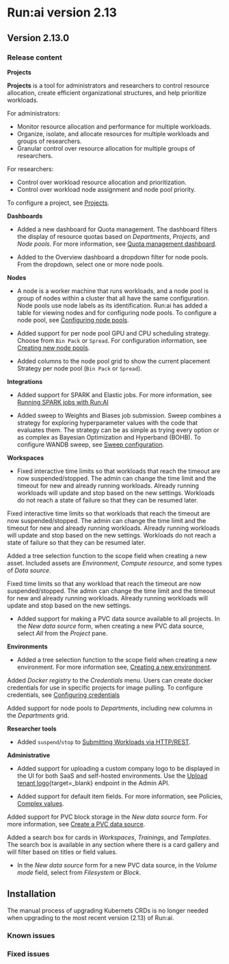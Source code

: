 # Run:ai version 2.13

## Version 2.13.0

### Release content

<!-- RUN-9024/9027 Ray Support - schedule and support of Ray Jobs -->

<!-- RUN-9312/9313 Projects V2 -->
**Projects**

**Projects** is a tool for administrators and researchers to control resource allocation, create efficient organizational structures, and help prioritize workloads.

For administrators:

* Monitor resource allocation and performance for multiple workloads.
* Organize, isolate, and allocate resources for multiple workloads and groups of researchers.
* Granular control over resource allocation for multiple groups of researchers.

For researchers:

* Control over workload resource allocation and prioritization.
* Control over workload node assignment and node pool priority.

To configure a project, see [Projects](../admin/admin-ui-setup/project-setup.md).

**Dashboards**
<!-- RUN9530/9577 New Dashboard for Quota management -->
* Added a new dashboard for Quota management. The dashboard filters the display of resource quotas based on *Departments*, *Projects*, and *Node pools*. For more information, see [Quota management dashboard](../admin/admin-ui-setup/dashboard-analysis.md#quota-management-dashboard).

* Added to the Overview dashboard a dropdown filter for node pools. From the dropdown, select one or more node pools.

<!-- RUN-9359/9360 Incorporating Node Pools in Workspaces -->
**Nodes**

* A node is a worker machine that runs workloads, and a node pool is group of nodes within a cluster that all have the same configuration. Node pools use node labels as its identification. Run:ai has added a table for viewing nodes and for configuring node pools. To configure a node pool, see [Configuring node pools](../Researcher/scheduling/using-node-pools.md#creating-new-node-pools).

<!-- RUN-9960/9961 Per node-pool GPU placement strategy -->
* Added support for per node pool GPU and CPU scheduling strategy. Choose from `Bin Pack` or `Spread`. For configuration information, see [Creating new node pools](../Researcher/scheduling/using-node-pools.md#creating-new-node-pools).

* Added columns to the node pool grid to show the current placement Strategy per node pool (`Bin Pack` or `Spread`).

**Integrations**
<!-- RUN-9651/9652 Schedule and support of Elastic Jobs (Spark) -->
* Added support for SPARK and Elastic jobs. For more information, see [Running SPARK jobs with Run:AI](../admin/integration/spark.md#)

<!-- RUN-8748/8958 RUN-9627/10483 WANDB-SWEEP & Run.ai integration / WANDB SWEEP Integration - phase 2 -->
* Added sweep to Weights and Biases job submission. Sweep combines a strategy for exploring hyperparameter values with the code that evaluates them. The strategy can be as simple as trying every option or as complex as Bayesian Optimization and Hyperband (BOHB). To configure WANDB sweep, see [Sweep configuration](../admin/integration/weights-and-biases.md#sweep-configuration).

**Workspaces**
<!-- RUN-9270/9274 - Interactive Time limit Fixes -->
* Fixed interactive time limits so that workloads that reach the timeout are now suspended/stopped. The admin can change the time limit and the timeout for new and already running workloads. Already running workloads will update and stop based on the new settings. Workloads do not reach a state of failure so that they can be resumed later.

Fixed interactive time limits so that workloads that reach the timeout are now suspended/stopped. The admin can change the time limit and the timeout for new and already running workloads. Already running workloads will update and stop based on the new settings. Workloads do not reach a state of failure so that they can be resumed later.

<!-- RUN-8862/9292 - Department as a workspace asset creation scope - phase 1 -->
Added a tree selection function to the scope field when creating a new asset.  Included assets are *Environment*, *Compute resource*,  and some types of *Data source*.


Fixed time limits so that any workload that reach the timeout are now suspended/stopped. The admin can change the time limit and the timeout for new and already running workloads. Already running workloads will update and stop based on the new settings.
<!-- RUN-8904/8960 - Cluster wide PVC in workspaces -->
* Added support for making a PVC data source available to all projects. In the *New data source* form, when creating a new PVC data source, select *All* from the *Project* pane.

**Environments**
<!-- RUN-8862/9292 - Department as a workspace asset creation scope - phase 1 -->
* Added a tree selection function to the scope field when creating a new environment. For more information see, [Creating a new environment](../Researcher/user-interface/workspaces/create/create-env.md#creating-a-new-environment).

<!-- RUN-9843/9852 - Allow researcher to create docker registry secrets -->
Added *Docker registry* to the *Credentials* menu. Users can create docker credentials for use in specific projects for image pulling. To configure credentials, see [Configuring credentials](../admin/admin-ui-setup/credentials-setup.md#configuring-credentials)

<!-- RUN-8453/8454/8927 Technical documentation of 'Projects new parameters and options' use existing namespace, status, and more  -->

<!-- RUN-10105/10106 Align Departments with Projects V2 -->
Added support for node pools to *Departments*, including new columns in the *Departments* grid.

**Researcher tools**
<!-- RUN-8631/8880 Researcher API for train jobs -->
* Added `suspend`/`stop` to [Submitting Workloads via HTTP/REST](../developer/cluster-api/submit-rest.md).

**Administrative**
<!-- RUN-7757/9296 Custom logo in UI -->
* Added support for uploading a custom company logo to be displayed in the UI for both SaaS and self-hosted environments. Use the  [Upload tenant logo](https://app.run.ai/api/docs#tag/Tenant/operation/upload_tenant_logo){target=_blank} endpoint in the Admin API.

<!-- RUN-10588/10590 Allow workload policy to prevent the use of a new pvc -->
* Added support for default item fields. For more information, see Policies, [Complex values](../admin/workloads/policies.md#complex-values).

<!-- RUN-9521/9522  Provide a description in CLI when command fails no need to document-->

<!-- RUN-9826/10186 Support PVC from block storage -->
Added support for PVC block storage in the *New data source* form. For more information, see [Create a PVC data source](../Researcher/user-interface/workspaces/create/create-ds.md#create-a-pvc-data-source).

<!-- RUN-9364/10850 Search box for cards in V2 assets -->
Added a search box for cards in *Workspaces*, *Trainings*, and *Templates*. The search box is available in any section where there is a card gallery and will filter based on titles or field values.

* In the *New data source* form for a new PVC data source, in the *Volume mode* field, select from *Filesystem* or *Block*.

## Installation

The manual process of upgrading Kubernets CRDs is no longer needed when upgrading to the most recent version (2.13) of Run:ai.
### Known issues

### Fixed issues
